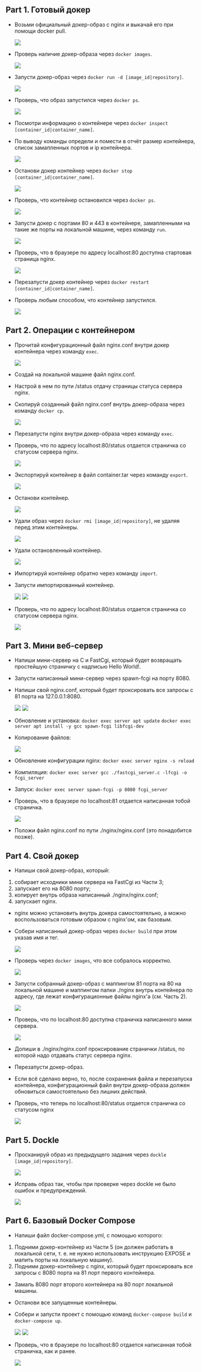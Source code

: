 ## Part 1. Готовый докер

- Возьми официальный докер-образ с nginx и выкачай его при помощи docker pull.

    ![](img/Part_1_01.png)

- Проверь наличие докер-образа через `docker images`.

    ![](img/Part_1_02.png)

- Запусти докер-образ через `docker run -d [image_id|repository]`.

    ![](img/Part_1_03.png)

- Проверь, что образ запустился через `docker ps`.

    ![](img/Part_1_04.png)

- Посмотри информацию о контейнере через `docker inspect [container_id|container_name]`.
- По выводу команды определи и помести в отчёт размер контейнера, список замапленных портов и ip контейнера.

    ![](img/Part_1_05.png)

- Останови докер контейнер через `docker stop [container_id|container_name]`.

    ![](img/Part_1_06.png)

- Проверь, что контейнер остановился через `docker ps`.

    ![](img/Part_1_07.png)

- Запусти докер с портами 80 и 443 в контейнере, замапленными на такие же порты на локальной машине, через команду `run`.

    ![](img/Part_1_08.png)

- Проверь, что в браузере по адресу localhost:80 доступна стартовая страница nginx.

    ![](img/Part_1_09.png)

- Перезапусти докер контейнер через `docker restart [container_id|container_name]`.
- Проверь любым способом, что контейнер запустился.

    ![](img/Part_1_10.png)

## Part 2. Операции с контейнером

- Прочитай конфигурационный файл nginx.conf внутри докер контейнера через команду `exec`.

    ![](img/Part_2_01.png)

- Создай на локальной машине файл nginx.conf.
- Настрой в нем по пути /status отдачу страницы статуса сервера nginx.
- Скопируй созданный файл nginx.conf внутрь докер-образа через команду `docker cp`.

    ![](img/Part_2_02.png)

- Перезапусти nginx внутри докер-образа через команду `exec`.
- Проверь, что по адресу localhost:80/status отдается страничка со статусом сервера nginx.

    ![](img/Part_2_03.png)

- Экспортируй контейнер в файл container.tar через команду `export`.

    ![](img/Part_2_04.png)

- Останови контейнер.

    ![](img/Part_2_05.png)

- Удали образ через `docker rmi [image_id|repository]`, не удаляя перед этим контейнеры.

    ![](img/Part_2_06.png)

- Удали остановленный контейнер.

    ![](img/Part_2_07.png)

- Импортируй контейнер обратно через команду `import`.
- Запусти импортированный контейнер.

    ![](img/Part_2_08.png)
    ![](img/Part_2_09.png)

- Проверь, что по адресу localhost:80/status отдается страничка со статусом сервера nginx.

    ![](img/Part_2_10.png)

## Part 3. Мини веб-сервер

- Напиши мини-сервер на C и FastCgi, который будет возвращать простейшую страничку с надписью Hello World!.
- Запусти написанный мини-сервер через spawn-fcgi на порту 8080.
- Напиши свой nginx.conf, который будет проксировать все запросы с 81 порта на 127.0.0.1:8080.

    ![](img/Part_3_01.png)
    ![](img/Part_3_02.png)

- Обновление и установка: `docker exec server apt update` `docker exec server apt install -y gcc spawn-fcgi libfcgi-dev`
- Копирование файлов: 

    ![](img/Part_3_03.png)

- Обновление конфигурации nginx: `docker exec server nginx -s reload`
- Компиляция: `docker exec server gcc ./fastcgi_server.c -lfcgi -o fcgi_server`
- Запуск: `docker exec server spawn-fcgi -p 8080 fcgi_server`

- Проверь, что в браузере по localhost:81 отдается написанная тобой страничка.

    ![](img/Part_3_04.png)

- Положи файл nginx.conf по пути ./nginx/nginx.conf (это понадобится позже).

## Part 4. Свой докер

- Напиши свой докер-образ, который:
1) собирает исходники мини сервера на FastCgi из Части 3;
2) запускает его на 8080 порту;
3) копирует внутрь образа написанный ./nginx/nginx.conf;
4) запускает nginx.

- nginx можно установить внутрь докера самостоятельно, а можно воспользоваться готовым образом с nginx'ом, как базовым.
- Собери написанный докер-образ через `docker build` при этом указав имя и тег.

    ![](img/Part_4_01.png)

- Проверь через `docker images`, что все собралось корректно.

    ![](img/Part_4_02.png)

- Запусти собранный докер-образ с маппингом 81 порта на 80 на локальной машине и маппингом папки ./nginx внутрь контейнера по адресу, где лежат конфигурационные файлы nginx'а (см. Часть 2).

    ![](img/Part_4_03.png)

- Проверь, что по localhost:80 доступна страничка написанного мини сервера.

    ![](img/Part_4_04.png)

- Допиши в ./nginx/nginx.conf проксирование странички /status, по которой надо отдавать статус сервера nginx.
- Перезапусти докер-образ.
- Если всё сделано верно, то, после сохранения файла и перезапуска контейнера, конфигурационный файл внутри докер-образа должен обновиться самостоятельно без лишних действий.
- Проверь, что теперь по localhost:80/status отдается страничка со статусом nginx

    ![](img/Part_4_05.png)

## Part 5. Dockle

- Просканируй образ из предыдущего задания через `dockle [image_id|repository]`.

    ![](img/Part_5_01.png)

- Исправь образ так, чтобы при проверке через dockle не было ошибок и предупреждений.

    ![](img/Part_5_02.png)

## Part 6. Базовый Docker Compose

- Напиши файл docker-compose.yml, с помощью которого:
1) Подними докер-контейнер из Части 5 (он должен работать в локальной сети, т. е. не нужно использовать инструкцию EXPOSE и мапить порты на локальную машину).
2) Подними докер-контейнер с nginx, который будет проксировать все запросы с 8080 порта на 81 порт первого контейнера.
- Замапь 8080 порт второго контейнера на 80 порт локальной машины.
- Останови все запущенные контейнеры.
- Собери и запусти проект с помощью команд `docker-compose build` и `docker-compose up`.

    ![](img/Part_6_01.png)
    ![](img/Part_6_02.png)

- Проверь, что в браузере по localhost:80 отдается написанная тобой страничка, как и ранее.

    ![](img/Part_6_03.png)

